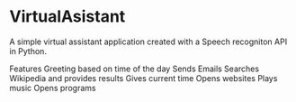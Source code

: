 # VirtualAsistant

A simple virtual assistant application created with a Speech recogniton API in Python.

Features
 Greeting based on time of the day
 Sends Emails
 Searches Wikipedia and provides results
 Gives current time
 Opens websites
 Plays music
 Opens programs

